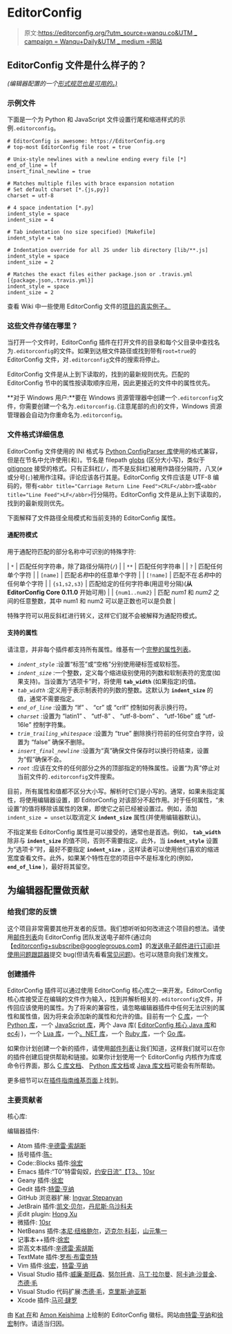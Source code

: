 # EditorConfig

> 原文:[https://editorconfig.org/?utm_source=wanqu.co&UTM _ campaign = Wanqu+Daily&UTM _ medium =网站](https://editorconfig.org/?utm_source=wanqu.co&utm_campaign=Wanqu+Daily&utm_medium=website)



## EditorConfig 文件是什么样子的？

*(编辑器配置的一个[形式规范也是可用的。)](https://editorconfig-specification.readthedocs.io/)*



### 示例文件

下面是一个为 Python 和 JavaScript 文件设置行尾和缩进样式的示例`.editorconfig`。



```
# EditorConfig is awesome: https://EditorConfig.org 
# top-most EditorConfig file root = true

# Unix-style newlines with a newline ending every file [*]
end_of_line = lf
insert_final_newline = true

# Matches multiple files with brace expansion notation
# Set default charset [*.{js,py}]
charset = utf-8

# 4 space indentation [*.py]
indent_style = space
indent_size = 4

# Tab indentation (no size specified) [Makefile]
indent_style = tab

# Indentation override for all JS under lib directory [lib/**.js]
indent_style = space
indent_size = 2

# Matches the exact files either package.json or .travis.yml [{package.json,.travis.yml}]
indent_style = space
indent_size = 2
```



查看 Wiki 中一些使用 EditorConfig 文件的[项目的真实例子。](https://github.com/editorconfig/editorconfig/wiki/Projects-Using-EditorConfig)





### 这些文件存储在哪里？

当打开一个文件时，EditorConfig 插件在打开文件的目录和每个父目录中查找名为`.editorconfig`的文件。如果到达根文件路径或找到带有`root=true`的 EditorConfig 文件，对`.editorconfig`文件的搜索将停止。

EditorConfig 文件是从上到下读取的，找到的最新规则优先。匹配的 EditorConfig 节中的属性按读取顺序应用，因此更接近的文件中的属性优先。

**对于 Windows 用户:**要在 Windows 资源管理器中创建一个`.editorconfig`文件，你需要创建一个名为`.editorconfig.`(注意尾部的点)的文件，Windows 资源管理器会自动为你重命名为`.editorconfig`。





### 文件格式详细信息

EditorConfig 文件使用的 INI 格式与 [Python ConfigParser 库](https://docs.python.org/2/library/configparser.html)使用的格式兼容，但是在节名中允许使用`[`和`]`。节名是 filepath [globs](https://en.wikipedia.org/wiki/Glob_(programming)) (区分大小写)，类似于 [gitignore](https://git-scm.com/docs/gitignore#_pattern_format) 接受的格式。只有正斜杠(`/`，而不是反斜杠)被用作路径分隔符，八叉(`#`或分号(`;`)被用作注释。评论应该各行其是。EditorConfig 文件应该是 UTF-8 编码的，带有`<abbr title="Carriage Return Line Feed">CRLF</abbr>`或`<abbr title="Line Feed">LF</abbr>`行分隔符。EditorConfig 文件是从上到下读取的，找到的最新规则优先。

下面解释了文件路径全局模式和当前支持的 EditorConfig 属性。





#### 通配符模式

用于通配符匹配的部分名称中可识别的特殊字符:

| `*` | 匹配任何字符串，除了路径分隔符(`/`) |
| `**` | 匹配任何字符串 |
| `?` | 匹配任何单个字符 |
| `[name]` | 匹配*名称*中的任意单个字符 |
| `[!name]` | 匹配不在*名称*中的任何单个字符 |
| `{s1,s2,s3}` | 匹配给定的任何字符串(用逗号分隔)(**从 EditorConfig Core 0.11.0** 开始可用) |
| `{num1..num2}` | 匹配 *num1* 和 *num2* 之间的任意整数，其中 num1 和 num2 可以是正数也可以是负数 |

特殊字符可以用反斜杠进行转义，这样它们就不会被解释为通配符模式。





#### 支持的属性

请注意，并非每个插件都支持所有属性。维基有一个[完整的属性列表](https://github.com/editorconfig/editorconfig/wiki/EditorConfig-Properties)。

*   <dfn>`indent_style`</dfn> :设置<q>标签</q>或<q>空格</q>分别使用硬标签或软标签。
*   <dfn>`indent_size`</dfn> :一个整数，定义每个缩进级别使用的列数和软制表符的宽度(如果支持)。当设置为<q>选项卡</q>时，将使用 **`tab_width`** (如果指定)的值。
*   <dfn>`tab_width`</dfn> :定义用于表示制表符的列数的整数。这默认为 **`indent_size`** 的值，通常不需要指定。
*   <dfn>`end_of_line`</dfn> :设置为 <q>lf</q> 、 <q>cr</q> 或 <q>crlf</q> 控制如何表示换行符。
*   <dfn>`charset`</dfn> :设置为 <q>latin1</q> 、 <q>utf-8</q> 、 <q>utf-8-bom</q> 、 <q>utf-16be</q> 或 <q>utf-16le</q> 控制字符集。
*   <dfn>`trim_trailing_whitespace`</dfn> :设置为 <q>true</q> 删除换行符前的任何空白字符，设置为 <q>false</q> 确保不删除。
*   <dfn>`insert_final_newline`</dfn> :设置为<q>真</q>确保文件保存时以换行符结束，设置为<q>假</q>确保不会。
*   <dfn>`root`</dfn> :应该在文件的任何部分之外的顶部指定的特殊属性。设置<q>为真</q>停止对当前文件的`.editorconfig`文件搜索。

目前，所有属性和值都不区分大小写。解析时它们是小写的。通常，如果未指定属性，将使用编辑器设置，即 EditorConfig 对该部分不起作用。对于任何属性，<q>未设置</q>的值将移除该属性的效果，即使它之前已经被设置过。例如，添加`indent_size = unset`以取消定义 **`indent_size`** 属性(并使用编辑器默认)。

不指定某些 EditorConfig 属性是可以接受的，通常也是首选。例如， **`tab_width`** 除非与 **`indent_size`** 的值不同，否则不需要指定。此外，当 **`indent_style`** 设置为<q>选项卡</q>时，最好不要指定 **`indent_size`** ，这样读者可以使用他们喜欢的缩进宽度查看文件。此外，如果某个特性在您的项目中不是标准化的(例如， **`end_of_line`** )，最好将其留空。







## 为编辑器配置做贡献



### 给我们您的反馈

这个项目非常需要其他开发者的反馈。我们想听听如何改进这个项目的想法。请使用[邮件列表](http://groups.google.com/group/editorconfig)向 EditorConfig 团队发送电子邮件(通过向【editorconfig+subscribe@googlegroups.com】的[发送电子邮件进行订阅)并使用](mailto:editorconfig+subscribe@googlegroups.com)[问题跟踪器](https://github.com/editorconfig/editorconfig/issues)提交 bug(但请先看看[常见问题](https://github.com/editorconfig/editorconfig/wiki/FAQ))。也可以随意向我们发推文。





### 创建插件

EditorConfig 插件可以通过使用 EditorConfig 核心库之一来开发。EditorConfig 核心库接受正在编辑的文件作为输入，找到并解析相关的`.editorconfig`文件，并传回应该使用的属性。为了将来的兼容性，请忽略编辑器插件中任何无法识别的属性和属性值，因为将来会添加新的属性和允许的值。目前有一个 [C 库](https://github.com/editorconfig/editorconfig-core-c#readme)，一个 [Python 库](https://github.com/editorconfig/editorconfig-core-py#readme)，一个 [JavaScript 库](https://github.com/editorconfig/editorconfig-core-js#readme)，两个 Java 库( [EditorConfig 核心 Java 库](https://github.com/editorconfig/editorconfig-core-java#readme)和 [ec4j](https://github.com/ec4j/ec4j#readme) )，一个 [Lua 库](https://github.com/editorconfig/editorconfig-core-lua#readme)，一个[。NET 库](https://github.com/editorconfig/editorconfig-core-net#readme)，一个 [Ruby 库](https://github.com/editorconfig/editorconfig-core-ruby)，一个 [Go 库](https://github.com/editorconfig/editorconfig-core-go)。

如果你计划创建一个新的插件，请使用[邮件列表](https://groups.google.com/group/editorconfig)让我们知道，这样我们就可以在你的插件创建后提供帮助和链接。如果你计划使用一个 EditorConfig 内核作为库或命令行界面，那么 [C 库文档](http://docs.editorconfig.org)、 [Python 库文档](http://pydocs.editorconfig.org)或 [Java 库文档](http://javadocs.editorconfig.org)可能会有所帮助。

更多细节可以在[插件指南维基页面](https://github.com/editorconfig/editorconfig/wiki/Plugin-How-To)上找到。





### 主要贡献者

核心库:

编辑器插件:

*   Atom 插件:[辛德雷·索胡斯](http://sindresorhus.com)
*   括号插件:[陈-](http://kidwm.net/)
*   Code::Blocks 插件:[徐宏](http://www.topbug.net)
*   Emacs 插件:“T0”特雷匈奴，[约安日流”【T3、](http://ecmanaut.blogspot.com) [10sr](https://github.com/10sr)
*   Geany 插件:[徐宏](http://www.topbug.net)
*   Gedit 插件:[特雷·亨纳](http://treyhunner.com)
*   GitHub 浏览器扩展: [Ingvar Stepanyan](http://rreverser.com)
*   JetBrain 插件:[凯文·贝尔](https://github.com/bellkev/)，[丹尼斯·乌沙科夫](https://github.com/denofevil)
*   jEdit plugin: [Hong Xu](http://www.topbug.net)
*   微插件: [10sr](https://github.com/10sr)
*   NetBeans 插件:[本尼·纽格鲍尔](http://www.bennyn.de/)，[迈克尔·科彭](http://beanbelt.blogspot.de/)，[山元隼一](http://junichi11.com/)
*   记事本++插件:[徐宏](http://www.topbug.net)
*   崇高文本插件:[辛德雷·索胡斯](http://sindresorhus.com)
*   TextMate 插件:[罗布·布雷克特](http://robbrackett.com)
*   Vim 插件:[徐宏](http://www.topbug.net)，[特雷·亨纳](http://treyhunner.com)
*   Visual Studio 插件:[威廉·斯旺森](http://www.swansontec.com)、[努尔托肯](https://github.com/nulltoken)、[马丁·拉尔曼](http://localghost.io/)、[阿卡迪·沙普金](http://kinddragon.blogspot.com)、[杰德·毛](http://github.com/jedmao)
*   Visual Studio 代码扩展:[杰德·毛](https://github.com/jedmao)，[克里斯·迪亚斯](https://github.com/chrisdias)
*   Xcode 插件:[马可·肆罗](http://marcosero.com/)

由 [Kat 在](http://squirrelmuffins.com)和 [Amon Keishima](https://pittankopta.net/) 上绘制的 EditorConfig 徽标。网站由[特雷·亨纳](http://treyhunner.com)和[徐宏](http://www.topbug.net)制作。请适当归因。



